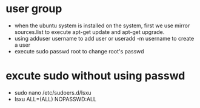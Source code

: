 # user group
- when the ubuntu system is installed on the system, first we use mirror sources.list to execute apt-get update and apt-get upgrade.
- using adduser username to add user or useradd -m username to create a user
- execute sudo passwd root to change root's passwd

# excute sudo without using passwd
- sudo nano /etc/sudoers.d/lsxu
- lsxu ALL=(ALL) NOPASSWD:ALL